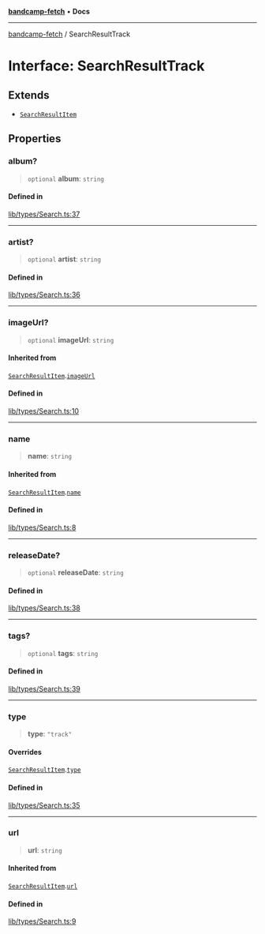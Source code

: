 [**bandcamp-fetch**](../README.md) • **Docs**

***

[bandcamp-fetch](../README.md) / SearchResultTrack

# Interface: SearchResultTrack

## Extends

- [`SearchResultItem`](SearchResultItem.md)

## Properties

### album?

> `optional` **album**: `string`

#### Defined in

[lib/types/Search.ts:37](https://github.com/patrickkfkan/bandcamp-fetch/blob/d7908af6ae5080a27ddea05f2631b8fc5129d64d/src/lib/types/Search.ts#L37)

***

### artist?

> `optional` **artist**: `string`

#### Defined in

[lib/types/Search.ts:36](https://github.com/patrickkfkan/bandcamp-fetch/blob/d7908af6ae5080a27ddea05f2631b8fc5129d64d/src/lib/types/Search.ts#L36)

***

### imageUrl?

> `optional` **imageUrl**: `string`

#### Inherited from

[`SearchResultItem`](SearchResultItem.md).[`imageUrl`](SearchResultItem.md#imageurl)

#### Defined in

[lib/types/Search.ts:10](https://github.com/patrickkfkan/bandcamp-fetch/blob/d7908af6ae5080a27ddea05f2631b8fc5129d64d/src/lib/types/Search.ts#L10)

***

### name

> **name**: `string`

#### Inherited from

[`SearchResultItem`](SearchResultItem.md).[`name`](SearchResultItem.md#name)

#### Defined in

[lib/types/Search.ts:8](https://github.com/patrickkfkan/bandcamp-fetch/blob/d7908af6ae5080a27ddea05f2631b8fc5129d64d/src/lib/types/Search.ts#L8)

***

### releaseDate?

> `optional` **releaseDate**: `string`

#### Defined in

[lib/types/Search.ts:38](https://github.com/patrickkfkan/bandcamp-fetch/blob/d7908af6ae5080a27ddea05f2631b8fc5129d64d/src/lib/types/Search.ts#L38)

***

### tags?

> `optional` **tags**: `string`

#### Defined in

[lib/types/Search.ts:39](https://github.com/patrickkfkan/bandcamp-fetch/blob/d7908af6ae5080a27ddea05f2631b8fc5129d64d/src/lib/types/Search.ts#L39)

***

### type

> **type**: `"track"`

#### Overrides

[`SearchResultItem`](SearchResultItem.md).[`type`](SearchResultItem.md#type)

#### Defined in

[lib/types/Search.ts:35](https://github.com/patrickkfkan/bandcamp-fetch/blob/d7908af6ae5080a27ddea05f2631b8fc5129d64d/src/lib/types/Search.ts#L35)

***

### url

> **url**: `string`

#### Inherited from

[`SearchResultItem`](SearchResultItem.md).[`url`](SearchResultItem.md#url)

#### Defined in

[lib/types/Search.ts:9](https://github.com/patrickkfkan/bandcamp-fetch/blob/d7908af6ae5080a27ddea05f2631b8fc5129d64d/src/lib/types/Search.ts#L9)
